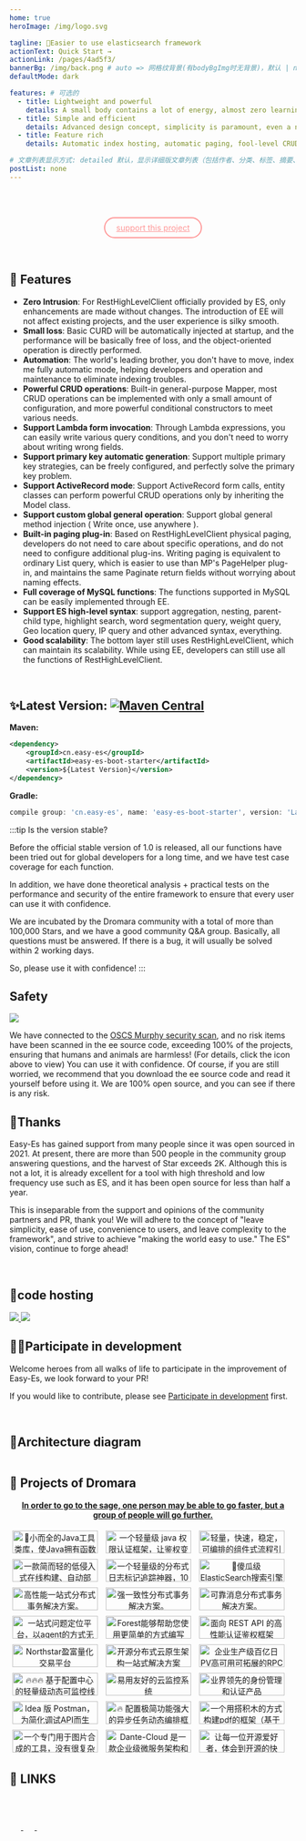 ```yaml
---
home: true
heroImage: /img/logo.svg

tagline: 🚀Easier to use elasticsearch framework
actionText: Quick Start →
actionLink: /pages/4ad5f3/
bannerBg: /img/back.png # auto => 网格纹背景(有bodyBgImg时无背景)，默认 | none => 无 | '大图地址' | background: 自定义背景样式       提示：如发现文本颜色不适应你的背景时可以到palette.styl修改$bannerTextColor变量
defaultMode: dark

features: # 可选的
  - title: Lightweight and powerful
    details: A small body contains a lot of energy, almost zero learning cost, and you can get started in a few minutes. But it can complete complex ES functions.
  - title: Simple and efficient
    details: Advanced design concept, simplicity is paramount, even a novice can easily control it and save 3-8 times the amount of code.
  - title: Feature rich
    details: Automatic index hosting, automatic paging, fool-level CRUD, highlighting, weighting, aggregation, IP, GEO, parent-child, nested, everything.

# 文章列表显示方式: detailed 默认，显示详细版文章列表（包括作者、分类、标签、摘要、分页等）| simple => 显示简约版文章列表（仅标题和日期）| none 不显示文章列表
postList: none
---
```


<br/><br/>

<p align="center">
  <a class="become-sponsor" href="/pages/fb291d/">support this project</a>
</p>

<style>
.become-sponsor{
  padding: 8px 20px;
  display: inline-block;
  color:  #FF9797;
  border-radius: 30px;
  box-sizing: border-box;
  border: 2px solid #FF9797;
}
</style>

<br/>

## 🍬 Features
- **Zero Intrusion**: For RestHighLevelClient officially provided by ES, only enhancements are made without changes. The introduction of EE will not affect existing projects, and the user experience is silky smooth.
- **Small loss**: Basic CURD will be automatically injected at startup, and the performance will be basically free of loss, and the object-oriented operation is directly performed.
- **Automation**: The world's leading brother, you don't have to move, index me fully automatic mode, helping developers and operation and maintenance to eliminate indexing troubles.
- **Powerful CRUD operations**: Built-in general-purpose Mapper, most CRUD operations can be implemented with only a small amount of configuration, and more powerful conditional constructors to meet various needs.
- **Support Lambda form invocation**: Through Lambda expressions, you can easily write various query conditions, and you don't need to worry about writing wrong fields.
- **Support primary key automatic generation**: Support multiple primary key strategies, can be freely configured, and perfectly solve the primary key problem.
- **Support ActiveRecord mode**: Support ActiveRecord form calls, entity classes can perform powerful CRUD operations only by inheriting the Model class.
- **Support custom global general operation**: Support global general method injection ( Write once, use anywhere ).
- **Built-in paging plug-in**: Based on RestHighLevelClient physical paging, developers do not need to care about specific operations, and do not need to configure additional plug-ins. Writing paging is equivalent to ordinary List query, which is easier to use than MP's PageHelper plug-in, and maintains the same Paginate return fields without worrying about naming effects.
- **Full coverage of MySQL functions**: The functions supported in MySQL can be easily implemented through EE.
- **Support ES high-level syntax**: support aggregation, nesting, parent-child type, highlight search, word segmentation query, weight query, Geo location query, IP query and other advanced syntax, everything.
- **Good scalability**: The bottom layer still uses RestHighLevelClient, which can maintain its scalability. While using EE, developers can still use all the functions of RestHighLevelClient.

<br/>

## ✨Latest Version: [![Maven Central](https://img.shields.io/github/v/release/xpc1024/easy-es?include_prereleases&logo=xpc&style=plastic)](https://search.maven.org/search?q=g:io.github.xpc1024%20a:easy-*)

**Maven:**

```xml
<dependency>
    <groupId>cn.easy-es</groupId>
    <artifactId>easy-es-boot-starter</artifactId>
    <version>${Latest Version}</version>
</dependency>
```

**Gradle:**

```groovy
compile group: 'cn.easy-es', name: 'easy-es-boot-starter', version: 'Latest Version'
```

:::tip Is the version stable?

Before the official stable version of 1.0 is released, all our functions have been tried out for global developers for a long time, and we have test case coverage for each function.

In addition, we have done theoretical analysis + practical tests on the performance and security of the entire framework to ensure that every user can use it with confidence.

We are incubated by the Dromara community with a total of more than 100,000 Stars, and we have a good community Q&A group. Basically, all questions must be answered. If there is a bug, it will usually be solved within 2 working days.

So, please use it with confidence!
:::

## Safety
<a href="https://www.murphysec.com/dr/htY0sMYDQaDn4X8iXp" alt="OSCS Status"><img src="https://www.oscs1024.com/platform/badge/dromara/easy-es.git.svg?size=small"/></a>

We have connected to the [OSCS Murphy security scan](https://www.murphysec.com/dr/htY0sMYDQaDn4X8iXp), and no risk items have been scanned in the ee source code, exceeding 100% of the projects, ensuring that humans and animals are harmless! (For details, click the icon above to view) You can use it with confidence. Of course, if you are still worried, we recommend that you download the ee source code and read it yourself before using it. We are 100% open source, and you can see if there is any risk.
<br/>

## 🎉Thanks

Easy-Es has gained support from many people since it was open sourced in 2021. At present, there are more than 500 people in the community group answering questions, and the harvest of Star exceeds 2K. Although this is not a lot, it is already excellent for a tool with high threshold and low frequency use such as ES, and it has been open source for less than half a year.

This is inseparable from the support and opinions of the community partners and PR, thank you! We will adhere to the concept of "leave simplicity, ease of use, convenience to users, and leave complexity to the framework", and strive to achieve "making the world easy to use." The ES" vision, continue to forge ahead!


<br/>

## 🏡code hosting

<a href='https://gitee.com/dromara/easy-es' target="_blank">
    <img class="no-zoom" src="https://img.shields.io/badge/Gitee-red?logo=gitee&logoColor=white&style=for-the-badge"/>
</a>

<a href="https://github.com/dromara/easy-es" target="_blank">
    <img class="no-zoom" src="https://img.shields.io/badge/Github-blue?logo=github&logoColor=white&style=for-the-badge"/>
</a>

<br/>

## 💪🏻Participate in development

Welcome heroes from all walks of life to participate in the improvement of Easy-Es, we look forward to your PR!

If you would like to contribute, please see [Participate in development](/pages/52de9d/) first.

<br/>

## 🍭Architecture diagram

<img :src="$withBase('/img/eejg.svg')" style="zoom: 120%">

<br/>

<style>
.friends-item {
  width: 150px;
  height:40px;
  flex:1;
  text-align: center;
  display: inline-block;
  margin: 5px;
}

.friends-item-img {
  object-fit: contain;
  max-width:150px !important;
  height: 100%;
}
</style>

## 🤝 Projects of Dromara

<p align="center">
<b><a href="https://dromara.org/zh/projects/" target="_blank">In order to go to the sage, one person may be able to go faster, but a group of people will go further.</a></b>
</p>

<p >
<a class="friends-item" href="https://hutool.cn/" target="_blank">
	<img class="no-zoom friends-item-img" :src="$withBase('/img/friends/link/hutool2.png')" alt="🍬小而全的Java工具类库，使Java拥有函数式语言般的优雅，让Java语言也可以“甜甜的”。">
</a>
<a class="friends-item" href="https://sa-token.dev33.cn/" target="_blank">
	<img class="no-zoom friends-item-img" :src="$withBase('/img/friends/link/sa-token.png')" alt="一个轻量级 java 权限认证框架，让鉴权变得简单、优雅！">
</a>
<a class="friends-item" href="https://liteflow.yomahub.com/" target="_blank">
	<img class="no-zoom friends-item-img" :src="$withBase('/img/friends/link/liteflow2.png')" alt="轻量，快速，稳定，可编排的组件式流程引擎">
</a>
<a class="friends-item" href="https://jpom.top/" target="_blank">
	<img class="no-zoom friends-item-img" :src="$withBase('/img/friends/link/jpom.png')" alt="一款简而轻的低侵入式在线构建、自动部署、日常运维、项目监控软件">
</a>
<a class="friends-item" href="https://gitee.com/dromara/TLog" target="_blank">
	<img class="no-zoom friends-item-img" :src="$withBase('/img/friends/link/tlog2.png')" alt="一个轻量级的分布式日志标记追踪神器，10分钟即可接入，自动对日志打标签完成微服务的链路追踪">
</a>
<a class="friends-item" href="https://easy-es.cn/" target="_blank">
	<img class="no-zoom friends-item-img" :src="$withBase('/img/friends/link/easy-es2.png')" alt="🚀傻瓜级ElasticSearch搜索引擎ORM框架">
</a>
<a class="friends-item" href="https://gitee.com/dromara/hmily" target="_blank">
	<img class="no-zoom friends-item-img" :src="$withBase('/img/friends/link/hmily.png')" alt="高性能一站式分布式事务解决方案。">
</a>
<a class="friends-item" href="https://gitee.com/dromara/Raincat" target="_blank">
	<img class="no-zoom friends-item-img" :src="$withBase('/img/friends/link/raincat.png')" alt="强一致性分布式事务解决方案。">
</a>
<a class="friends-item" href="https://gitee.com/dromara/myth" target="_blank">
	<img class="no-zoom friends-item-img" :src="$withBase('/img/friends/link/myth.png')" alt="可靠消息分布式事务解决方案。">
</a>
<a class="friends-item" href="https://cubic.jiagoujishu.com/" target="_blank">
	<img class="no-zoom friends-item-img" :src="$withBase('/img/friends/link/cubic.png')" alt="一站式问题定位平台，以agent的方式无侵入接入应用，完整集成arthas功能模块，致力于应用级监控，帮助开发人员快速定位问题">
</a>
<a class="friends-item" href="http://forest.dtflyx.com/" target="_blank">
	<img class="no-zoom friends-item-img" :src="$withBase('/img/friends/link/forest-logo.png')" alt="Forest能够帮助您使用更简单的方式编写Java的HTTP客户端" nf>
</a>
<a class="friends-item" href="https://su.usthe.com/" target="_blank">
	<img class="no-zoom friends-item-img" :src="$withBase('/img/friends/link/sureness.png')" alt="面向 REST API 的高性能认证鉴权框架">
</a>
<a class="friends-item" href="https://gitee.com/dromara/northstar" target="_blank">
	<img class="no-zoom friends-item-img" :src="$withBase('/img/friends/link/northstar_logo.png')" alt="Northstar盈富量化交易平台">
</a>
<a class="friends-item" href="https://www.jeesuite.com/" target="_blank">
	<img class="no-zoom friends-item-img" :src="$withBase('/img/friends/link/mendmix.png')" alt="开源分布式云原生架构一站式解决方案">
</a>
<a class="friends-item" href="https://www.x-easypdf.cn" target="_blank">
	<img class="no-zoom friends-item-img" :src="$withBase('/img/friends/link/koalas-rpc2.png')" alt="企业生产级百亿日PV高可用可拓展的RPC框架。">
</a>
<a class="friends-item" href="https://dynamictp.cn/" target="_blank">
	<img class="no-zoom friends-item-img" :src="$withBase('/img/friends/link/dynamic-tp.png')" alt="🔥🔥🔥 基于配置中心的轻量级动态可监控线程池">
</a>
<a class="friends-item" href="https://hertzbeat.com/" target="_blank">
	<img class="no-zoom friends-item-img" :src="$withBase('/img/friends/link/hertzbeat_brand.jpg')" alt="易用友好的云监控系统">
</a>
<a class="friends-item" href="https://maxkey.top/" target="_blank">
	<img class="no-zoom friends-item-img" :src="$withBase('/img/friends/link/maxkey.png')" alt="业界领先的身份管理和认证产品">
</a>
<a class="friends-item" href="https://plugins.sheng90.wang/fast-request/" target="_blank">
	<img class="no-zoom friends-item-img" :src="$withBase('/img/friends/link/fast-request.png')" alt="Idea 版 Postman，为简化调试API而生">
</a>
<a class="friends-item" href="https://async.sizegang.cn/" target="_blank">
	<img class="no-zoom friends-item-img" :src="$withBase('/img/friends/link/gobrs-async.png')" alt="🔥 配置极简功能强大的异步任务动态编排框架">
</a>
<a class="friends-item" href="https://www.x-easypdf.cn" target="_blank">
	<img class="no-zoom friends-item-img" :src="$withBase('/img/friends/link/x-easypdf.png')" alt="一个用搭积木的方式构建pdf的框架（基于pdfbox）">
</a>
<a class="friends-item" href="http://dromara.gitee.io/image-combiner" target="_blank">
	<img class="no-zoom friends-item-img" :src="$withBase('/img/friends/link/image-combiner.png')" alt="一个专门用于图片合成的工具，没有很复杂的功能，简单实用，却不失强大">
</a>
<a class="friends-item" href="https://www.herodotus.cn/" target="_blank">
	<img class="no-zoom friends-item-img" :src="$withBase('/img/friends/link/dante-cloud2.png')" alt="Dante-Cloud 是一款企业级微服务架构和服务能力开发平台。">
</a>
<a class="friends-item" href="https://dromara.org/zh/projects/" target="_blank">
	<img class="no-zoom friends-item-img" :src="$withBase('/img/friends/link/dromara.png')" alt="让每一位开源爱好者，体会到开源的快乐。">
</a>

## 🧲 LINKS
<div>
  <span style="width: 150px;flex:1;text-align: left">
      <a href="https://gitee.com" target="_blank">
          <img :src="$withBase('/img/external/gitee-logo.png')" class="no-zoom" style="height:40px;max-width:150px;margin: 10px;">
      </a>
  </span>
  <span style="width: 150px;text-align: left">
      <a href="https://www.oschina.net" target="_blank">
          <img :src="$withBase('/img/external/oschina-logo.png')" class="no-zoom" style="height:40px;max-width:150px;margin: 10px;">
      </a>
  </span>
  <span style="width: 150px;text-align: left">
      <a href="https://baomidou.com/" target="_blank">
          <img :src="$withBase('/img/external/mp.png')" class="no-zoom" style="height:40px;max-width:150px;margin: 10px;">
      </a>
  </span>
</div>

<!-- AD -->
<div class="wwads-cn wwads-horizontal page-wwads" data-id="174"></div>
<style>
  .page-wwads{
    width:100%!important;
    min-height: 0;
    margin: 0;
  }
  .page-wwads .wwads-img img{
    width:80px!important;
  }
  .page-wwads .wwads-poweredby{
    width: 40px;
    position: absolute;
    right: 25px;
    bottom: 3px;
  }
  .wwads-content .wwads-text, .page-wwads .wwads-text{
    height: 100%;
    padding-top: 5px;
    display: block;
  }
</style>





